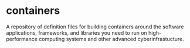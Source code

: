 # containers
A repository of definition files for building containers around the software applications, frameworks, and libraries you need to run on high-performance computing systems and other advanced cyberinfrastucture.
